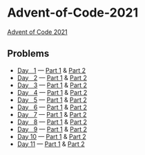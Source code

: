 # Advent-of-Code-2021
[Advent of Code 2021](https://adventofcode.com/2021)

## Problems
- [Day &nbsp;&nbsp;1](src/xenoteo/com/github/day01) — [Part 1](src/xenoteo/com/github/day01/part1) & [Part 2](src/xenoteo/com/github/day01/part2)
- [Day &nbsp;&nbsp;2](src/xenoteo/com/github/day02) — [Part 1](src/xenoteo/com/github/day02/part1) & [Part 2](src/xenoteo/com/github/day02/part2)
- [Day &nbsp;&nbsp;3](src/xenoteo/com/github/day03) — [Part 1](src/xenoteo/com/github/day03/part1) & [Part 2](src/xenoteo/com/github/day03/part2)
- [Day &nbsp;&nbsp;4](src/xenoteo/com/github/day04) — [Part 1](src/xenoteo/com/github/day04/part1) & [Part 2](src/xenoteo/com/github/day04/part2)
- [Day &nbsp;&nbsp;5](src/xenoteo/com/github/day05) — [Part 1](src/xenoteo/com/github/day05/part1) & [Part 2](src/xenoteo/com/github/day05/part2)
- [Day &nbsp;&nbsp;6](src/xenoteo/com/github/day06) — [Part 1](src/xenoteo/com/github/day06/part1) & [Part 2](src/xenoteo/com/github/day06/part2)
- [Day &nbsp;&nbsp;7](src/xenoteo/com/github/day07) — [Part 1](src/xenoteo/com/github/day07/part1) & [Part 2](src/xenoteo/com/github/day07/part2)
- [Day &nbsp;&nbsp;8](src/xenoteo/com/github/day08) — [Part 1](src/xenoteo/com/github/day08/part1) & [Part 2](src/xenoteo/com/github/day08/part2)
- [Day &nbsp;&nbsp;9](src/xenoteo/com/github/day09) — [Part 1](src/xenoteo/com/github/day09/part1) & [Part 2](src/xenoteo/com/github/day09/part2)
- [Day 10](src/xenoteo/com/github/day10) — [Part 1](src/xenoteo/com/github/day10/part1) & [Part 2](src/xenoteo/com/github/day10/part2)
- [Day 11](src/xenoteo/com/github/day11) — [Part 1](src/xenoteo/com/github/day11/part1) & [Part 2](src/xenoteo/com/github/day11/part2)